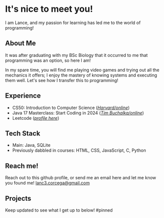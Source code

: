 <!-- 😎 Hi, I’m @LanCorC
- 👀 I’m interested in seeing how far I can go with coding professionally, as a self-taught programmer.
- 🌱 I’m currently learning how to apply Java to the first ever projects I will make!
- 💞️ I’m looking to collaborate on whatever new opportunities will help me grow as a developer 🌴
- 📫 How to reach me: Please feel free to get in touch! lanc3.corcega@gmail.com
-->
<!---
LanCorC/LanCorC is a ✨ special ✨ repository because its `README.md` (this file) appears on your GitHub profile.
You can click the Preview link to take a look at your changes.
--->
# It's nice to meet you!
I am Lance, and my passion for learning has led me to the world of programming! 

## About Me 
It was after graduating with my BSc Biology that it occurred to me that programming was an option, so here I am! 

In my spare time, you will find me playing video games and trying out all the mechanics it offers; I enjoy the mastery of knowing systems and executing them well. Let's see how I transfer this to programming!
## Experience
* CS50: Introduction to Computer Science (_[Harvard/online](https://www.edx.org/learn/computer-science/harvard-university-cs50-s-introduction-to-computer-science)_)
* Java 17 Masterclass: Start Coding in 2024 (_[Tim Buchalka/online](https://www.udemy.com/course/java-the-complete-java-developer-course/?couponCode=SEPTSTACK24A)_)
* Leetcode (_[profile here](https://leetcode.com/u/LanCorC/)_)
## Tech Stack
* Main: Java, SQLite
* Previously dabbled in courses: HTML, CSS, JavaScript, C, Python
## Reach me!
Reach out to this github profile, or send me an email here and let me know you found me! lanc3.corcega@gmail.com
## Projects
Keep updated to see what I get up to below! #pinned
